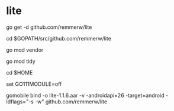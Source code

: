 # lite


go get -d github.com/remmerw/lite

cd $GOPATH/src/github.com/remmerw/lite

go mod vendor

go mod tidy

cd $HOME

set GO111MODULE=off

gomobile bind -o lite-1.1.6.aar -v -androidapi=26 -target=android -ldflags="-s -w" github.com/remmerw/lite

